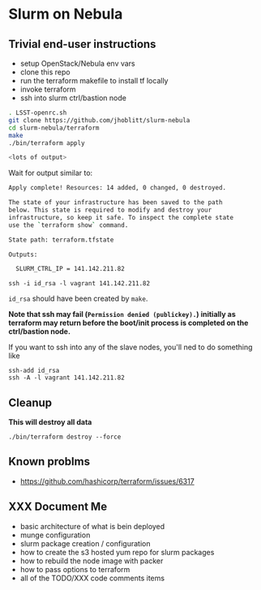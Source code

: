 Slurm on Nebula
===

Trivial end-user instructions
---

* setup OpenStack/Nebula env vars
* clone this repo
* run the terraform makefile to install tf locally
* invoke terraform
* ssh into slurm ctrl/bastion node

```sh
. LSST-openrc.sh
git clone https://github.com/jhoblitt/slurm-nebula
cd slurm-nebula/terraform
make
./bin/terraform apply

<lots of output>
```

Wait for output similar to:

```sh
Apply complete! Resources: 14 added, 0 changed, 0 destroyed.

The state of your infrastructure has been saved to the path
below. This state is required to modify and destroy your
infrastructure, so keep it safe. To inspect the complete state
use the `terraform show` command.

State path: terraform.tfstate

Outputs:

  SLURM_CTRL_IP = 141.142.211.82
```

    ssh -i id_rsa -l vagrant 141.142.211.82

`id_rsa` should have been created by `make`.

__Note that ssh may fail (`Permission denied (publickey).`) initially as
terraform may return before the boot/init process is completed on the
ctrl/bastion node.__

If you want to ssh into any of the slave nodes, you'll ned to do something like

    ssh-add id_rsa
    ssh -A -l vagrant 141.142.211.82

Cleanup
---

**This will destroy all data**

    ./bin/terraform destroy --force

Known problms
---

* https://github.com/hashicorp/terraform/issues/6317

XXX Document Me
---

* basic architecture of what is bein deployed
* munge configuration
* slurm package creation / configuration
* how to create the s3 hosted yum repo for slurm packages
* how to rebuild the node image with packer
* how to pass options to terraform
* all of the TODO/XXX code comments items
